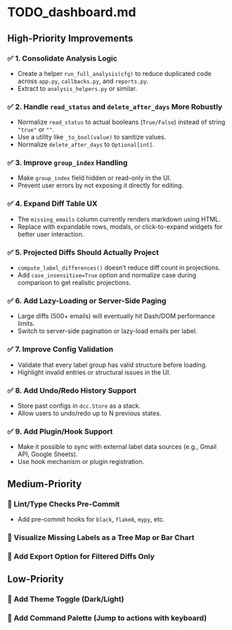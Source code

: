# TODO_dashboard.md

## High-Priority Improvements

### ✅ 1. Consolidate Analysis Logic

- Create a helper `run_full_analysis(cfg)` to reduce duplicated code across `app.py`, `callbacks.py`, and `reports.py`.
- Extract to `analysis_helpers.py` or similar.

### ✅ 2. Handle `read_status` and `delete_after_days` More Robustly

- Normalize `read_status` to actual booleans (`True/False`) instead of string `"true"` or `""`.
- Use a utility like `_to_bool(value)` to sanitize values.
- Normalize `delete_after_days` to `Optional[int]`.

### ✅ 3. Improve `group_index` Handling

- Make `group_index` field hidden or read-only in the UI.
- Prevent user errors by not exposing it directly for editing.

### ✅ 4. Expand Diff Table UX

- The `missing_emails` column currently renders markdown using HTML.
- Replace with expandable rows, modals, or click-to-expand widgets for better user interaction.

### ✅ 5. Projected Diffs Should Actually Project

- `compute_label_differences()` doesn’t reduce diff count in projections.
- Add `case_insensitive=True` option and normalize case during comparison to get realistic projections.

### ✅ 6. Add Lazy-Loading or Server-Side Paging

- Large diffs (500+ emails) will eventually hit Dash/DOM performance limits.
- Switch to server-side pagination or lazy-load emails per label.

### ✅ 7. Improve Config Validation

- Validate that every label group has valid structure before loading.
- Highlight invalid entries or structural issues in the UI.

### ✅ 8. Add Undo/Redo History Support

- Store past configs in `dcc.Store` as a stack.
- Allow users to undo/redo up to N previous states.

### ✅ 9. Add Plugin/Hook Support

- Make it possible to sync with external label data sources (e.g., Gmail API, Google Sheets).
- Use hook mechanism or plugin registration.

## Medium-Priority

### 🔲 Lint/Type Checks Pre-Commit

- Add pre-commit hooks for `black`, `flake8`, `mypy`, etc.

### 🔲 Visualize Missing Labels as a Tree Map or Bar Chart

### 🔲 Add Export Option for Filtered Diffs Only

## Low-Priority

### 🔲 Add Theme Toggle (Dark/Light)

### 🔲 Add Command Palette (Jump to actions with keyboard)
